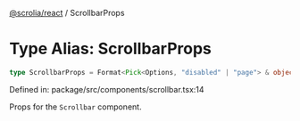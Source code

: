 [@scrolia/react](../README.md) / ScrollbarProps

# Type Alias: ScrollbarProps

```ts
type ScrollbarProps = Format<Pick<Options, "disabled" | "page"> & object>;
```

Defined in: package/src/components/scrollbar.tsx:14

Props for the `Scrollbar` component.

